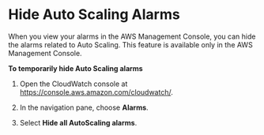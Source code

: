 # Hide Auto Scaling Alarms<a name="hide-autoscaling-alarms"></a>

When you view your alarms in the AWS Management Console, you can hide the alarms related to Auto Scaling\. This feature is available only in the AWS Management Console\.

**To temporarily hide Auto Scaling alarms**

1. Open the CloudWatch console at [https://console\.aws\.amazon\.com/cloudwatch/](https://console.aws.amazon.com/cloudwatch/)\.

1. In the navigation pane, choose **Alarms**\.

1. Select **Hide all AutoScaling alarms**\.